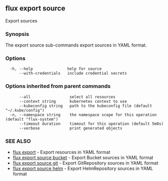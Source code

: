 ## flux export source

Export sources

### Synopsis

The export source sub-commands export sources in YAML format.

### Options

```
  -h, --help               help for source
      --with-credentials   include credential secrets
```

### Options inherited from parent commands

```
      --all                 select all resources
      --context string      kubernetes context to use
      --kubeconfig string   path to the kubeconfig file (default "~/.kube/config")
  -n, --namespace string    the namespace scope for this operation (default "flux-system")
      --timeout duration    timeout for this operation (default 5m0s)
      --verbose             print generated objects
```

### SEE ALSO

* [flux export](flux_export.md)	 - Export resources in YAML format
* [flux export source bucket](flux_export_source_bucket.md)	 - Export Bucket sources in YAML format
* [flux export source git](flux_export_source_git.md)	 - Export GitRepository sources in YAML format
* [flux export source helm](flux_export_source_helm.md)	 - Export HelmRepository sources in YAML format

